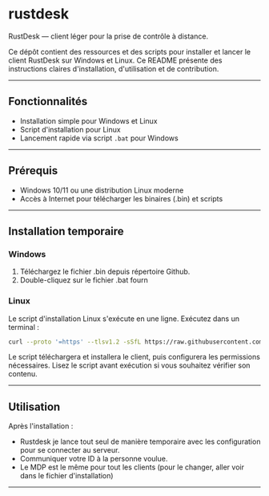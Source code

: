 # rustdesk

RustDesk — client léger pour la prise de contrôle à distance.

Ce dépôt contient des ressources et des scripts pour installer et lancer le client RustDesk sur Windows et Linux. Ce README présente des instructions claires d'installation, d'utilisation et de contribution.

---

## Fonctionnalités
- Installation simple pour Windows et Linux
- Script d'installation pour Linux
- Lancement rapide via script `.bat` pour Windows

---

## Prérequis
- Windows 10/11 ou une distribution Linux moderne
- Accès à Internet pour télécharger les binaires (.bin) et scripts

---

## Installation temporaire

### Windows
1. Téléchargez le fichier .bin depuis répertoire Github.
3. Double-cliquez sur le fichier .bat fourn

### Linux
Le script d'installation Linux s'exécute en une ligne. Exécutez dans un terminal :
```bash
curl --proto '=https' --tlsv1.2 -sSfL https://raw.githubusercontent.com/loupirr/rustdesk/refs/heads/main/install_temporaire/install_client-linux | bash
```
Le script téléchargera et installera le client, puis configurera les permissions nécessaires. Lisez le script avant exécution si vous souhaitez vérifier son contenu.

---

## Utilisation
Après l'installation :

- Rustdesk je lance tout seul de manière temporaire avec les configuration pour se connecter au serveur.
- Communiquer votre ID à la personne voulue.
- Le MDP est le même pour tout les clients (pour le changer, aller voir dans le fichier d'installation)

---
